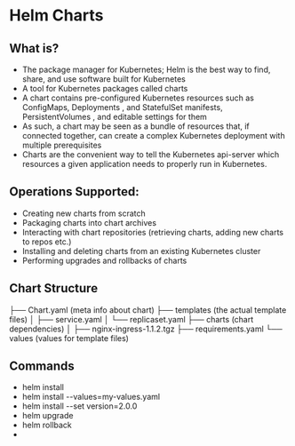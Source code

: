 # Helm Charts

## What is?
- The package manager for Kubernetes; Helm is the best way to find, share, and use software built for Kubernetes
- A tool for Kubernetes packages called charts
- A chart contains pre-configured Kubernetes resources such as ConfigMaps, Deployments , and StatefulSet manifests, PersistentVolumes , and editable settings for them
- As such, a chart may be seen as a bundle of resources that, if connected together, can create a complex Kubernetes deployment with multiple prerequisites
- Charts are the convenient way to tell the Kubernetes api-server which resources a given application needs to properly run in Kubernetes.

## Operations Supported:
- Creating new charts from scratch
- Packaging charts into chart archives
- Interacting with chart repositories (retrieving charts, adding new charts to repos etc.)
- Installing and deleting charts from an existing Kubernetes cluster
- Performing upgrades and rollbacks of charts

## Chart Structure
├── Chart.yaml (meta info about chart)
├── templates (the actual template files)
│   ├── service.yaml
│   └── replicaset.yaml
├── charts (chart dependencies)
│   ├── nginx-ingress-1.1.2.tgz
├── requirements.yaml
└── values (values for template files)


## Commands
- helm install <chartname>
- helm install --values=my-values.yaml  <chartname>
- helm install --set version=2.0.0 <chartname>
- helm upgrade <chartname>
- helm rollback <chartname>
-
